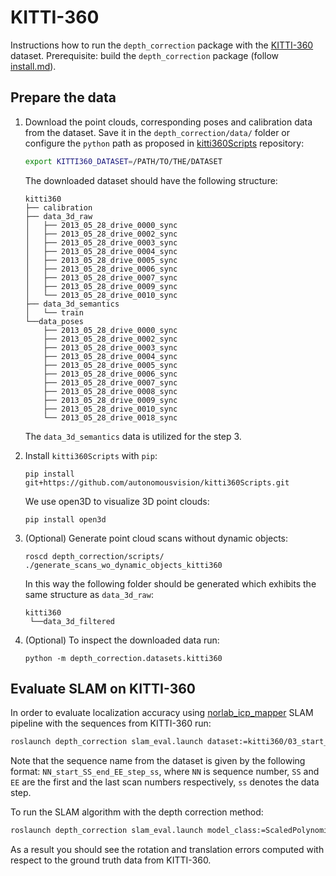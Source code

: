 # KITTI-360

Instructions how to run the `depth_correction` package with the
[KITTI-360](https://www.cvlibs.net/datasets/kitti-360/) dataset.
Prerequisite: build the `depth_correction` package (follow [install.md](./install.md)).

## Prepare the data

1. Download the point clouds, corresponding poses and calibration data from the dataset.
Save it in the `depth_correction/data/` folder or configure the `python` path as proposed in
[kitti360Scripts](https://github.com/autonomousvision/kitti360Scripts.git) repository:

    ```bash
    export KITTI360_DATASET=/PATH/TO/THE/DATASET
    ```
    The downloaded dataset should have the following structure:
    ```commandline
    kitti360
    ├── calibration
    ├── data_3d_raw
    │   ├── 2013_05_28_drive_0000_sync
    │   ├── 2013_05_28_drive_0002_sync
    │   ├── 2013_05_28_drive_0003_sync
    │   ├── 2013_05_28_drive_0004_sync
    │   ├── 2013_05_28_drive_0005_sync
    │   ├── 2013_05_28_drive_0006_sync
    │   ├── 2013_05_28_drive_0007_sync
    │   ├── 2013_05_28_drive_0009_sync
    │   └── 2013_05_28_drive_0010_sync
    ├── data_3d_semantics
    │   └── train
    └──data_poses
        ├── 2013_05_28_drive_0000_sync
        ├── 2013_05_28_drive_0002_sync
        ├── 2013_05_28_drive_0003_sync
        ├── 2013_05_28_drive_0004_sync
        ├── 2013_05_28_drive_0005_sync
        ├── 2013_05_28_drive_0006_sync
        ├── 2013_05_28_drive_0007_sync
        ├── 2013_05_28_drive_0008_sync
        ├── 2013_05_28_drive_0009_sync
        ├── 2013_05_28_drive_0010_sync
        └── 2013_05_28_drive_0018_sync
    ```
   The `data_3d_semantics` data is utilized for the step 3.

2. Install `kitti360Scripts` with `pip`:
   ```
   pip install git+https://github.com/autonomousvision/kitti360Scripts.git
   ```
   We use open3D to visualize 3D point clouds:
   ```
   pip install open3d
   ```
   
3. (Optional) Generate point cloud scans without dynamic objects:
   ```commandline
   roscd depth_correction/scripts/
   ./generate_scans_wo_dynamic_objects_kitti360
   ```
   In this way the following folder should be generated which exhibits the same structure as `data_3d_raw`:
   ```commandline
   kitti360
    └──data_3d_filtered
   ```
   
4. (Optional) To inspect the downloaded data run:
   ```commandline
   python -m depth_correction.datasets.kitti360
   ```
   
## Evaluate SLAM on KITTI-360

In order to evaluate localization accuracy using [norlab_icp_mapper](https://github.com/tpet/norlab_icp_mapper_ros) SLAM pipeline with the sequences from KITTI-360 run:

```bash
roslaunch depth_correction slam_eval.launch dataset:=kitti360/03_start_2_end_200_step_1
```
Note that the sequence name from the dataset is given by the following format: `NN_start_SS_end_EE_step_ss`,
where `NN` is sequence number, `SS` and `EE` are the first and the last scan numbers respectively,
`ss` denotes the data step.

To run the SLAM algorithm with the depth correction method:

```bash
roslaunch depth_correction slam_eval.launch model_class:=ScaledPolynomial model_kwargs:="{'exponent': [4], 'w': [-0.01]}" depth_correction:=true dataset:=kitti360/03_start_2_end_200_step_1
```

As a result you should see the rotation and translation errors computed
with respect to the ground truth data from KITTI-360.

